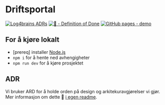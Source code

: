 # Driftsportal

[![Log4brains ADRs](https://svv-kos.github.io/driftsportal/log4brains/badge.svg)](https://svv-kos.github.io/driftsportal/log4brains/)
[![💎 - Definition of Done](https://img.shields.io/badge/💎-Definition_of_Done-blueviolet)](docs/definition-of-done.md)
[![GitHub pages - demo](https://img.shields.io/badge/GitHub_pages-demo-2ea44f?logo=github)](https://svv-kos.github.io/driftsportal/)

## For å kjøre lokalt

- [prereq] installer [Node.js](https://nodejs.org/en/)
- `npm i` for å hente ned avhengigheter
- `npm run dev` for å kjøre prosjektet

## ADR

Vi bruker ARD for å holde orden på design og arkitekuravgjørelser vi gjør. Mer informasjon om dette 🔗 [i egen readme](docs/adr/README.md).
